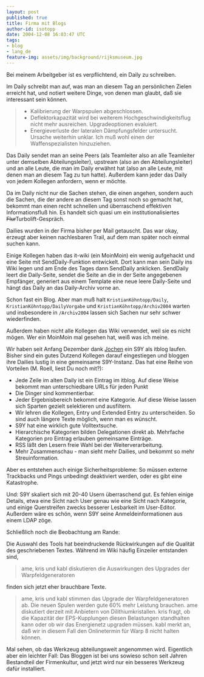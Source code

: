 ```yaml
---
layout: post
published: true
title: Firma mit Blogs
author-id: isotopp
date: 2004-12-08 16:03:47 UTC
tags:
- blog
- lang_de
feature-img: assets/img/background/rijksmuseum.jpg
---
```

Bei meinem Arbeitgeber ist es verpflichtend, ein Daily zu schreiben.

Im Daily schreibt man auf, was man an diesem Tag an persönlichen Zielen erreicht hat, und notiert weitere Dinge, von denen man glaubt, daß sie interessant sein können. 

> - Kalibrierung der Warpspulen abgeschlossen.
> - Deflektorkapazität wird bei weiterem Hochgeschwindigkeitsflug nicht mehr ausreichen. Upgradeoptionen evaluiert.
> - Energieverluste der lateralen Dämpfungsfelder untersucht. Ursache weiterhin unklar. Ich muß wohl einen der Waffenspezialisten hinzuziehen.

Das Daily sendet man an seine Peers (als Teamleiter also an alle Teamleiter unter demselben Abteilungsleiter), upstream (also an den Abteilungsleiter) und an alle Leute, die man im Daily erwähnt hat (also an alle Leute, mit denen man an diesem Tag zu tun hatte). Außerdem kann jeder das Daily von jedem Kollegen anfordern, wenn er möchte.

Da im Daily nicht nur die Sachen stehen, die einen angehen, sondern auch die Sachen, die der andere an diesem Tag sonst noch so gemacht hat, bekommt man einen recht schnellen und überraschend effektiven Informationsfluß hin. Es handelt sich quasi um ein institutionalisiertes <strike>Flur</strike>Turbolift-Gespräch.

Dailies wurden in der Firma bisher per Mail getauscht. Das war okay, erzeugt aber keinen nachlesbaren Trail, auf dem man später noch einmal suchen kann.

Einige Kollegen haben das it-wiki (ein MoinMoin) ein wenig aufgehackt und eine Seite mit SendDaily-Funktion entwickelt. Dort kann man sein Daily ins Wiki legen und am Ende des Tages dann SendDaily anklicken. SendDaily leert die Daily-Seite, sendet die Seite an die in der Seite angegebenen Empfänger, generiert aus einem Template eine neue leere Daily-Seite und hängt das Daily an das Daily-Archiv vorne an.

Schon fast ein Blog. Aber man muß halt `KristianKöhntopp/Daily`, `KristianKöhntopp/DailyVorgabe` und `KristianKöhntopp/Archiv2004` warten und insbesondere in `/Archiv2004` lassen sich Sachen nur sehr schwer wiederfinden.

Außerdem haben nicht alle Kollegen das Wiki verwendet, weil sie es nicht mögen. Wer ein MoinMoin mal gesehen hat, weiß was ich meine.

Wir haben seit Anfang Dezember dank [Jochen](http://www.jochen-lillich.de/) ein S9Y als itblog laufen. Bisher sind ein gutes Dutzend Kollegen darauf eingestiegen und bloggen ihre Dailies lustig in eine gemeinsame S9Y-Instanz. Das hat eine Reihe von Vorteilen (M. Roell, liest Du noch mit?): 

- Jede Zeile im alten Daily ist ein Eintrag im itblog. Auf diese Weise bekommt man unterschiedbare URLs für jeden Punkt
- Die Dinger sind kommentierbar.
- Jeder Ergebnisbereich bekommt eine Kategorie. Auf diese Weise lassen sich Sparten gezielt selektieren und ausfiltern.
- Wir lehren die Kollegen, Entry und Extended Entry zu unterscheiden. So sind auch längere Texte möglich, wenn man es wünscht.
- S9Y hat eine wirklich gute Volltextsuche.
- Hierarchische Kategorien bilden Delegationen direkt ab. Mehrfache Kategorien pro Eintrag erlauben gemeinsame Einträge.
- RSS läßt den Lesern freie Wahl bei der Weiterverarbeitung.
- Mehr Zusammenschau - man sieht mehr Dailies, und bekommt so mehr Streuinformation.

Aber es entstehen auch einige Sicherheitsprobleme: So müssen externe Trackbacks und Pings unbedingt deaktiviert werden, oder es gibt eine Katastrophe. 

Und: S9Y skaliert sich mit 20-40 Usern überraschend gut. Es fehlen einige Details, etwa eine Sicht nach User genau wie eine Sicht nach Kategorie, und einige Querstreifen zwecks besserer Lesbarkeit im User-Editor. Außerdem wäre es schön, wenn S9Y seine Anmeldeinformationen aus einem LDAP zöge.

Schließlich noch die Beobachtung am Rande:

Die Auswahl des Tools hat beeindruckende Rückwirkungen auf die Qualität des geschriebenen Textes. Während im Wiki häufig Einzeiler entstanden sind,

> ame, kris und kabl diskutieren die Auswirkungen des Upgrades der Warpfeldgeneratoren

finden sich jetzt eher brauchbare Texte.

> ame, kris und kabl stimmen das Upgrade der Warpfeldgeneratoren ab. Die neuen Spulen werden gute 60% mehr Leistung brauchen. ame diskutiert derzeit mit Anbietern von Dilithiumkristallen. kris fragt, ob die Kapazität der EPS-Kupplungen diesen Belastungen standhalten kann oder ob wir das Energienetz upgraden müssen. kabl merkt an, daß wir in diesem Fall den Onlinetermin für Warp 8 nicht halten können.

Mal sehen, ob das Werkzeug abteilungsweit angenommen wird. Eigentlich aber ein leichter Fall: Das Bloggen ist bei uns sowieso schon seit Jahren Bestandteil der Firmenkultur, und jetzt wird nur ein besseres Werkzeug dafür installiert.
